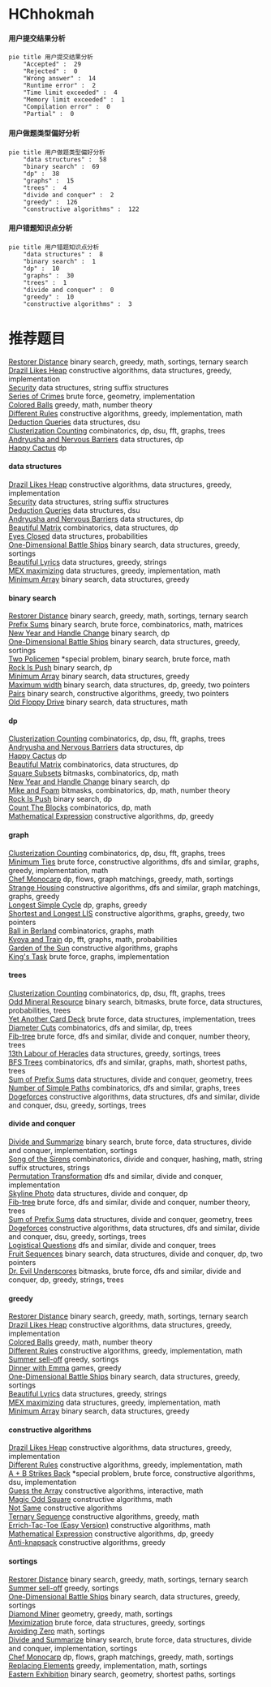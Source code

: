 # HChhokmah
<!-- tabs:start -->
#### **用户提交结果分析**

```mermaid
pie title 用户提交结果分析
    "Accepted" :  29
    "Rejected" :  0
    "Wrong answer" :  14
    "Runtime error" :  2
    "Time limit exceeded" :  4
    "Memory limit exceeded" :  1
    "Compilation error" :  0
    "Partial" :  0
```
#### **用户做题类型偏好分析**

```mermaid
pie title 用户做题类型偏好分析
    "data structures" :  58
    "binary search" :  69
    "dp" :  38
    "graphs" :  15
    "trees" :  4
    "divide and conquer" :  2
    "greedy" :  126
    "constructive algorithms" :  122
```
#### **用户错题知识点分析**

```mermaid
pie title 用户错题知识点分析
    "data structures" :  8
    "binary search" :  1
    "dp" :  10
    "graphs" :  30
    "trees" :  1
    "divide and conquer" :  0
    "greedy" :  10
    "constructive algorithms" :  3
```
<!-- tabs:end -->
# 推荐题目
[Restorer Distance](http://codeforces.com/problemset/problem/1355/E)		binary search,
                        greedy,
                        math,
                        sortings,
                        ternary search		  
[Drazil Likes Heap](http://codeforces.com/problemset/problem/1329/C)		constructive algorithms,
                        data structures,
                        greedy,
                        implementation		  
[Security](http://codeforces.com/problemset/problem/1037/H)		data structures,
                        string suffix structures		  
[Series of Crimes](http://codeforces.com/problemset/problem/181/A)		brute force,
                        geometry,
                        implementation		  
[Colored Balls](http://codeforces.com/problemset/problem/792/E)		greedy,
                        math,
                        number theory		  
[Different Rules](http://codeforces.com/problemset/problem/1313/B)		constructive algorithms,
                        greedy,
                        implementation,
                        math		  
[Deduction Queries](http://codeforces.com/problemset/problem/1044/D)		data structures,
                        dsu		  
[Clusterization Counting](http://codeforces.com/problemset/problem/1408/G)		combinatorics,
                        dp,
                        dsu,
                        fft,
                        graphs,
                        trees		  
[Andryusha and Nervous Barriers](https://codeforces.com/contest/781/problem/E)		data structures,
                        dp		  
[Happy Cactus](http://codeforces.com/problemset/problem/1268/E)		dp		  
<!-- tabs:start -->
#### **data structures**
[Drazil Likes Heap](http://codeforces.com/problemset/problem/1329/C)		constructive algorithms,
                        data structures,
                        greedy,
                        implementation		  
[Security](http://codeforces.com/problemset/problem/1037/H)		data structures,
                        string suffix structures		  
[Deduction Queries](http://codeforces.com/problemset/problem/1044/D)		data structures,
                        dsu		  
[Andryusha and Nervous Barriers](https://codeforces.com/contest/781/problem/E)		data structures,
                        dp		  
[Beautiful Matrix](http://codeforces.com/problemset/problem/1085/G)		combinatorics,
                        data structures,
                        dp		  
[Eyes Closed](http://codeforces.com/problemset/problem/895/E)		data structures,
                        probabilities		  
[One-Dimensional Battle Ships](http://codeforces.com/problemset/problem/567/D)		binary search,
                        data structures,
                        greedy,
                        sortings		  
[Beautiful Lyrics](http://codeforces.com/problemset/problem/1182/C)		data structures,
                        greedy,
                        strings		  
[MEX maximizing](http://codeforces.com/problemset/problem/1294/D)		data structures,
                        greedy,
                        implementation,
                        math		  
[Minimum Array](http://codeforces.com/problemset/problem/1157/E)		binary search,
                        data structures,
                        greedy		  
#### **binary search**
[Restorer Distance](http://codeforces.com/problemset/problem/1355/E)		binary search,
                        greedy,
                        math,
                        sortings,
                        ternary search		  
[Prefix Sums](http://codeforces.com/problemset/problem/837/F)		binary search,
                        brute force,
                        combinatorics,
                        math,
                        matrices		  
[New Year and Handle Change](http://codeforces.com/problemset/problem/1279/F)		binary search,
                        dp		  
[One-Dimensional Battle Ships](http://codeforces.com/problemset/problem/567/D)		binary search,
                        data structures,
                        greedy,
                        sortings		  
[Two Policemen](http://codeforces.com/problemset/problem/1488/C)		*special problem,
                        binary search,
                        brute force,
                        math		  
[Rock Is Push](https://codeforces.com/contest/1247/problem/E)		binary search,
                        dp		  
[Minimum Array](http://codeforces.com/problemset/problem/1157/E)		binary search,
                        data structures,
                        greedy		  
[Maximum width](http://codeforces.com/problemset/problem/1492/C)		binary search,
                        data structures,
                        dp,
                        greedy,
                        two pointers		  
[Pairs](http://codeforces.com/problemset/problem/1463/D)		binary search,
                        constructive algorithms,
                        greedy,
                        two pointers		  
[Old Floppy Drive](http://codeforces.com/problemset/problem/1490/G)		binary search,
                        data structures,
                        math		  
#### **dp**
[Clusterization Counting](http://codeforces.com/problemset/problem/1408/G)		combinatorics,
                        dp,
                        dsu,
                        fft,
                        graphs,
                        trees		  
[Andryusha and Nervous Barriers](https://codeforces.com/contest/781/problem/E)		data structures,
                        dp		  
[Happy Cactus](http://codeforces.com/problemset/problem/1268/E)		dp		  
[Beautiful Matrix](http://codeforces.com/problemset/problem/1085/G)		combinatorics,
                        data structures,
                        dp		  
[Square Subsets](http://codeforces.com/problemset/problem/895/C)		bitmasks,
                        combinatorics,
                        dp,
                        math		  
[New Year and Handle Change](http://codeforces.com/problemset/problem/1279/F)		binary search,
                        dp		  
[Mike and Foam](http://codeforces.com/problemset/problem/547/C)		bitmasks,
                        combinatorics,
                        dp,
                        math,
                        number theory		  
[Rock Is Push](https://codeforces.com/contest/1247/problem/E)		binary search,
                        dp		  
[Count The Blocks](http://codeforces.com/problemset/problem/1327/E)		combinatorics,
                        dp,
                        math		  
[Mathematical Expression](http://codeforces.com/problemset/problem/1461/F)		constructive algorithms,
                        dp,
                        greedy		  
#### **graph**
[Clusterization Counting](http://codeforces.com/problemset/problem/1408/G)		combinatorics,
                        dp,
                        dsu,
                        fft,
                        graphs,
                        trees		  
[Minimum Ties](http://codeforces.com/problemset/problem/1487/C)		brute force,
                        constructive algorithms,
                        dfs and similar,
                        graphs,
                        greedy,
                        implementation,
                        math		  
[Chef Monocarp](http://codeforces.com/problemset/problem/1437/C)		dp,
                        flows,
                        graph matchings,
                        greedy,
                        math,
                        sortings		  
[Strange Housing](http://codeforces.com/problemset/problem/1470/D)		constructive algorithms,
                        dfs and similar,
                        graph matchings,
                        graphs,
                        greedy		  
[Longest Simple Cycle](http://codeforces.com/problemset/problem/1476/C)		dp,
                        graphs,
                        greedy		  
[Shortest and Longest LIS](http://codeforces.com/problemset/problem/1304/D)		constructive algorithms,
                        graphs,
                        greedy,
                        two pointers		  
[Ball in Berland](http://codeforces.com/problemset/problem/1475/C)		combinatorics,
                        graphs,
                        math		  
[Kyoya and Train](http://codeforces.com/problemset/problem/553/E)		dp,
                        fft,
                        graphs,
                        math,
                        probabilities		  
[Garden of the Sun](http://codeforces.com/problemset/problem/1495/C)		constructive algorithms,
                        graphs		  
[King's Task](http://codeforces.com/problemset/problem/1510/K)		brute force,
                        graphs,
                        implementation		  
#### **trees**
[Clusterization Counting](http://codeforces.com/problemset/problem/1408/G)		combinatorics,
                        dp,
                        dsu,
                        fft,
                        graphs,
                        trees		  
[Odd Mineral Resource](http://codeforces.com/problemset/problem/1479/D)		binary search,
                        bitmasks,
                        brute force,
                        data structures,
                        probabilities,
                        trees		  
[Yet Another Card Deck](http://codeforces.com/problemset/problem/1511/C)		brute force,
                        data structures,
                        implementation,
                        trees		  
[Diameter Cuts](http://codeforces.com/problemset/problem/1499/F)		combinatorics,
                        dfs and similar,
                        dp,
                        trees		  
[Fib-tree](http://codeforces.com/problemset/problem/1491/E)		brute force,
                        dfs and similar,
                        divide and conquer,
                        number theory,
                        trees		  
[13th Labour of Heracles](http://codeforces.com/problemset/problem/1466/D)		data structures,
                        greedy,
                        sortings,
                        trees		  
[BFS Trees](http://codeforces.com/problemset/problem/1495/D)		combinatorics,
                        dfs and similar,
                        graphs,
                        math,
                        shortest paths,
                        trees		  
[Sum of Prefix Sums](http://codeforces.com/problemset/problem/1303/G)		data structures,
                        divide and conquer,
                        geometry,
                        trees		  
[Number of Simple Paths](http://codeforces.com/problemset/problem/1454/E)		combinatorics,
                        dfs and similar,
                        graphs,
                        trees		  
[Dogeforces](http://codeforces.com/problemset/problem/1494/D)		constructive algorithms,
                        data structures,
                        dfs and similar,
                        divide and conquer,
                        dsu,
                        greedy,
                        sortings,
                        trees		  
#### **divide and conquer**
[Divide and Summarize](http://codeforces.com/problemset/problem/1461/D)		binary search,
                        brute force,
                        data structures,
                        divide and conquer,
                        implementation,
                        sortings		  
[Song of the Sirens](http://codeforces.com/problemset/problem/1466/G)		combinatorics,
                        divide and conquer,
                        hashing,
                        math,
                        string suffix structures,
                        strings		  
[Permutation Transformation](http://codeforces.com/problemset/problem/1490/D)		dfs and similar,
                        divide and conquer,
                        implementation		  
[Skyline Photo](https://codeforces.com/contest/1483/problem/C)		data structures,
                        divide and conquer,
                        dp		  
[Fib-tree](http://codeforces.com/problemset/problem/1491/E)		brute force,
                        dfs and similar,
                        divide and conquer,
                        number theory,
                        trees		  
[Sum of Prefix Sums](http://codeforces.com/problemset/problem/1303/G)		data structures,
                        divide and conquer,
                        geometry,
                        trees		  
[Dogeforces](http://codeforces.com/problemset/problem/1494/D)		constructive algorithms,
                        data structures,
                        dfs and similar,
                        divide and conquer,
                        dsu,
                        greedy,
                        sortings,
                        trees		  
[Logistical Questions](http://codeforces.com/problemset/problem/566/C)		dfs and similar,
                        divide and conquer,
                        trees		  
[Fruit Sequences](http://codeforces.com/problemset/problem/1428/F)		binary search,
                        data structures,
                        divide and conquer,
                        dp,
                        two pointers		  
[Dr. Evil Underscores](http://codeforces.com/problemset/problem/1285/D)		bitmasks,
                        brute force,
                        dfs and similar,
                        divide and conquer,
                        dp,
                        greedy,
                        strings,
                        trees		  
#### **greedy**
[Restorer Distance](http://codeforces.com/problemset/problem/1355/E)		binary search,
                        greedy,
                        math,
                        sortings,
                        ternary search		  
[Drazil Likes Heap](http://codeforces.com/problemset/problem/1329/C)		constructive algorithms,
                        data structures,
                        greedy,
                        implementation		  
[Colored Balls](http://codeforces.com/problemset/problem/792/E)		greedy,
                        math,
                        number theory		  
[Different Rules](http://codeforces.com/problemset/problem/1313/B)		constructive algorithms,
                        greedy,
                        implementation,
                        math		  
[Summer sell-off](http://codeforces.com/problemset/problem/810/B)		greedy,
                        sortings		  
[Dinner with Emma](http://codeforces.com/problemset/problem/616/B)		games,
                        greedy		  
[One-Dimensional Battle Ships](http://codeforces.com/problemset/problem/567/D)		binary search,
                        data structures,
                        greedy,
                        sortings		  
[Beautiful Lyrics](http://codeforces.com/problemset/problem/1182/C)		data structures,
                        greedy,
                        strings		  
[MEX maximizing](http://codeforces.com/problemset/problem/1294/D)		data structures,
                        greedy,
                        implementation,
                        math		  
[Minimum Array](http://codeforces.com/problemset/problem/1157/E)		binary search,
                        data structures,
                        greedy		  
#### **constructive algorithms**
[Drazil Likes Heap](http://codeforces.com/problemset/problem/1329/C)		constructive algorithms,
                        data structures,
                        greedy,
                        implementation		  
[Different Rules](http://codeforces.com/problemset/problem/1313/B)		constructive algorithms,
                        greedy,
                        implementation,
                        math		  
[A + B Strikes Back](http://codeforces.com/problemset/problem/409/H)		*special problem,
                        brute force,
                        constructive algorithms,
                        dsu,
                        implementation		  
[Guess the Array](http://codeforces.com/problemset/problem/727/C)		constructive algorithms,
                        interactive,
                        math		  
[Magic Odd Square](http://codeforces.com/problemset/problem/710/C)		constructive algorithms,
                        math		  
[Not Same](http://codeforces.com/problemset/problem/1227/G)		constructive algorithms		  
[Ternary Sequence](http://codeforces.com/problemset/problem/1401/B)		constructive algorithms,
                        greedy,
                        math		  
[Errich-Tac-Toe (Easy Version)](http://codeforces.com/problemset/problem/1450/C1)		constructive algorithms,
                        math		  
[Mathematical Expression](http://codeforces.com/problemset/problem/1461/F)		constructive algorithms,
                        dp,
                        greedy		  
[Anti-knapsack](http://codeforces.com/problemset/problem/1493/A)		constructive algorithms,
                        greedy		  
#### **sortings**
[Restorer Distance](http://codeforces.com/problemset/problem/1355/E)		binary search,
                        greedy,
                        math,
                        sortings,
                        ternary search		  
[Summer sell-off](http://codeforces.com/problemset/problem/810/B)		greedy,
                        sortings		  
[One-Dimensional Battle Ships](http://codeforces.com/problemset/problem/567/D)		binary search,
                        data structures,
                        greedy,
                        sortings		  
[Diamond Miner](https://codeforces.com/contest/1496/problem/C)		geometry,
                        greedy,
                        math,
                        sortings		  
[Meximization](http://codeforces.com/problemset/problem/1497/A)		brute force,
                        data structures,
                        greedy,
                        sortings		  
[Avoiding Zero](http://codeforces.com/problemset/problem/1427/A)		math,
                        sortings		  
[Divide and Summarize](http://codeforces.com/problemset/problem/1461/D)		binary search,
                        brute force,
                        data structures,
                        divide and conquer,
                        implementation,
                        sortings		  
[Chef Monocarp](http://codeforces.com/problemset/problem/1437/C)		dp,
                        flows,
                        graph matchings,
                        greedy,
                        math,
                        sortings		  
[Replacing Elements](http://codeforces.com/problemset/problem/1473/A)		greedy,
                        implementation,
                        math,
                        sortings		  
[Eastern Exhibition](http://codeforces.com/problemset/problem/1486/B)		binary search,
                        geometry,
                        shortest paths,
                        sortings		  
<!-- tabs:end -->
